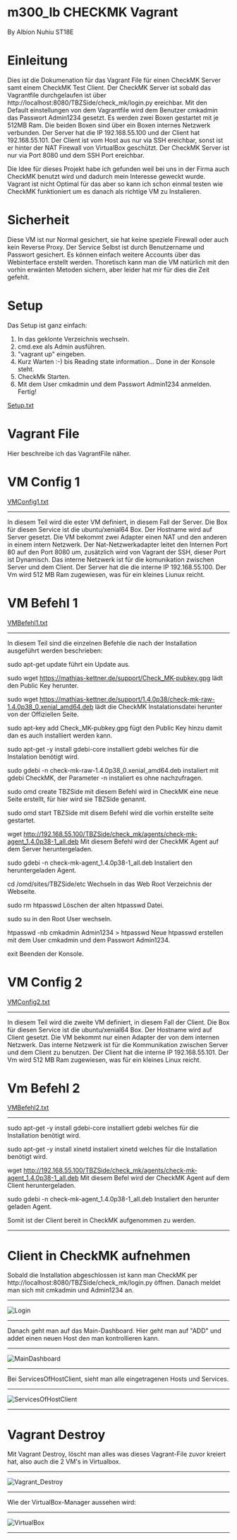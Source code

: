 # m300_lb CHECKMK Vagrant

By Albion Nuhiu ST18E

# Einleitung
Dies ist die Dokumenation für das Vagrant File für einen CheckMK Server samt einem CheckMK Test Client. Der CheckMK Server ist sobald das Vagrantfile durchgelaufen ist über http://localhost:8080/TBZSide/check_mk/login.py ereichbar. Mit den Default einstellungen von dem Vagrantfile wird dem Benutzer cmkadmin das Passwort Admin1234 gesetzt. Es werden zwei Boxen gestartet mit je 512MB Ram. Die beiden Boxen sind über ein Boxen internes Netzwerk verbunden. Der Server hat die IP 192.168.55.100 und der Client hat 192.168.55.101. Der Client ist vom Host aus nur via SSH ereichbar, sonst ist er hinter der NAT Firewall von VirtualBox geschützt. Der CheckMK Server ist nur via Port 8080 und dem SSH Port ereichbar.

Die Idee für dieses Projekt habe ich gefunden weil bei uns in der Firma auch CheckMK benutzt wird und dadurch mein Interesse geweckt wurde. Vagrant ist nicht Optimal für das aber so kann ich schon einmal testen wie CheckMK funktioniert um es danach als richtige VM zu Instalieren.
# Sicherheit
Diese VM ist nur Normal gesichert, sie hat keine speziele Firewall oder auch kein Reverse Proxy. Der Service Selbst ist durch Benutzername und Passwort gesichert. Es können einfach weitere Accounts über das Webinterface erstellt werden. Thoretisch kann man die VM natürlich mit den vorhin erwänten Metoden sichern, aber leider hat mir für dies die Zeit gefehlt.


# Setup
Das Setup ist ganz einfach:

1. In das geklonte Verzeichnis wechseln.
2. cmd.exe als Admin ausführen.
3. "vagrant up" eingeben.
4. Kurz Warten :-) bis Reading state information... Done in der Konsole steht.
5. CheckMk Starten.
6. Mit dem User cmkadmin und dem Passwort Admin1234 anmelden.
Fertig!

[Setup.txt](https://github.com/AlbionNuhiu/m300_lb/files/6208214/Setup.txt)

# Vagrant File
Hier beschreibe ich das VagrantFile näher.

# VM Config 1
[VMConfig1.txt](https://github.com/AlbionNuhiu/m300_lb/files/6208225/VMConfig1.txt)
______
In diesem Teil wird die ester VM definiert, in diesem Fall der Server. Die Box für diesen Service ist die ubuntu/xenial64 Box. Der Hostname wird auf Server gesetzt. Die VM bekommt zwei Adapter einen NAT und den anderen in einem intern Netzwerk. Der Nat-Netzwerkadapter leitet den Internen Port 80 auf den Port 8080 um, zusätzlich wird von Vagrant der SSH, dieser Port ist Dynamisch. Das interne Netzwerk ist für die komunikation zwischen Server und dem Client. Der Server hat die die interne IP 192.168.55.100. Der Vm wird 512 MB Ram zugewiesen, was für ein kleines Liunux reicht.

# VM Befehl 1
[VMBefehl1.txt](https://github.com/AlbionNuhiu/m300_lb/files/6208226/VMBefehl1.txt)
______
In diesem Teil sind die einzelnen Befehle die nach der Installation ausgeführt werden beschrieben:

sudo apt-get update führt ein Update aus.

sudo wget https://mathias-kettner.de/support/Check_MK-pubkey.gpg lädt den Public Key herunter.

sudo wget https://mathias-kettner.de/support/1.4.0p38/check-mk-raw-1.4.0p38_0.xenial_amd64.deb lädt die CheckMK Instalationsdatei herunter von der Offiziellen Seite.

sudo apt-key add Check_MK-pubkey.gpg fügt den Public Key hinzu damit dan es auch installiert werden kann.

sudo apt-get -y install gdebi-core installiert gdebi welches für die Instalation benötigt wird.

sudo gdebi -n check-mk-raw-1.4.0p38_0.xenial_amd64.deb instaliert mit gdebi CheckMK, der Parameter -n instaliert es ohne nachzufragen.

sudo omd create TBZSide mit diesem Befehl wird in CheckMK eine neue Seite erstellt, für hier wird sie TBZSide genannt.

sudo omd start TBZSide mit disem Befehl wird die vorhin erstellte seite gestartet.

wget http://192.168.55.100/TBZSide/check_mk/agents/check-mk-agent_1.4.0p38-1_all.deb Mit diesem Befehl wird der CheckMK Agent auf dem Server heruntergeladen.

sudo gdebi -n check-mk-agent_1.4.0p38-1_all.deb Instaliert den heruntergeladen Agent.

cd /omd/sites/TBZSide/etc Wechseln in das Web Root Verzeichnis der Webseite.

sudo rm htpasswd Löschen der alten htpasswd Datei.

sudo su in den Root User wechseln.

htpasswd -nb cmkadmin Admin1234 > htpasswd Neue htpasswd erstellen mit dem User cmkadmin und dem Passwort Admin1234.

exit Beenden der Konsole.
# VM Config 2
[VMConfig2.txt](https://github.com/AlbionNuhiu/m300_lb/files/6208249/VMConfig2.txt)
______
In diesem Teil wird die zweite VM definiert, in diesem Fall der Client. Die Box für diesen Service ist die ubuntu/xenial64 Box. Der Hostname wird auf Client gesetzt. Die VM bekommt nur einen Adapter der von dem internen Netzwerk. Das interne Netzwerk ist für die Kommunikation zwischen Server und dem Client zu benutzen. Der Client hat die interne IP 192.168.55.101. Der Vm wird 512 MB Ram zugewiesen, was für ein kleines Linux reicht.

# Vm Befehl 2
[VMBefehl2.txt](https://github.com/AlbionNuhiu/m300_lb/files/6208251/VMBefehl2.txt)
______
sudo apt-get -y install gdebi-core installiert gdebi welches für die Installation benötigt wird.

sudo apt-get -y install xinetd instaliert xinetd welches für die Installation benötigt wird.

wget http://192.168.55.100/TBZSide/check_mk/agents/check-mk-agent_1.4.0p38-1_all.deb Mit diesem Befel wird der CheckMK Agent auf dem Client heruntergeladen.

sudo gdebi -n check-mk-agent_1.4.0p38-1_all.deb Instaliert den herunter geladen Agent.

Somit ist der Client bereit in CheckMK aufgenommen zu werden.
______

# Client in CheckMK aufnehmen
Sobald  die Installation abgeschlossen ist kann man CheckMK per http://localhost:8080/TBZSide/check_mk/login.py öffnen.
Danach meldet man sich mit cmkadmin und Admin1234 an. 
____
![Login](https://user-images.githubusercontent.com/80855358/112553404-be417780-8dc4-11eb-89ee-b22912cc174c.PNG)
____
Danach geht man auf das Main-Dashboard. Hier geht man auf "ADD" und addet einen neuen Host den man kontrollieren kann.
___
![MainDashboard](https://user-images.githubusercontent.com/80855358/112553713-4d4e8f80-8dc5-11eb-98a4-af5ac538f9bc.PNG)
___
Bei ServicesOfHostClient, sieht man alle eingetragenen Hosts und Services.
___
![ServicesOfHostClient](https://user-images.githubusercontent.com/80855358/112553902-a4ecfb00-8dc5-11eb-95b2-a7157a0a8f63.PNG)
___
# Vagrant Destroy
Mit Vagrant Destroy, löscht man alles was dieses Vagrant-File zuvor kreiert hat, also auch die 2 VM's in Virtualbox.
___
![Vagrant_Destroy](https://user-images.githubusercontent.com/80855358/112554056-e8e00000-8dc5-11eb-8159-14b245a9fc52.PNG)
___
Wie der VirtualBox-Manager aussehen wird:
___
![VirtualBox](https://user-images.githubusercontent.com/80855358/112554310-5be97680-8dc6-11eb-81ba-70fd9772b68e.PNG)
___
